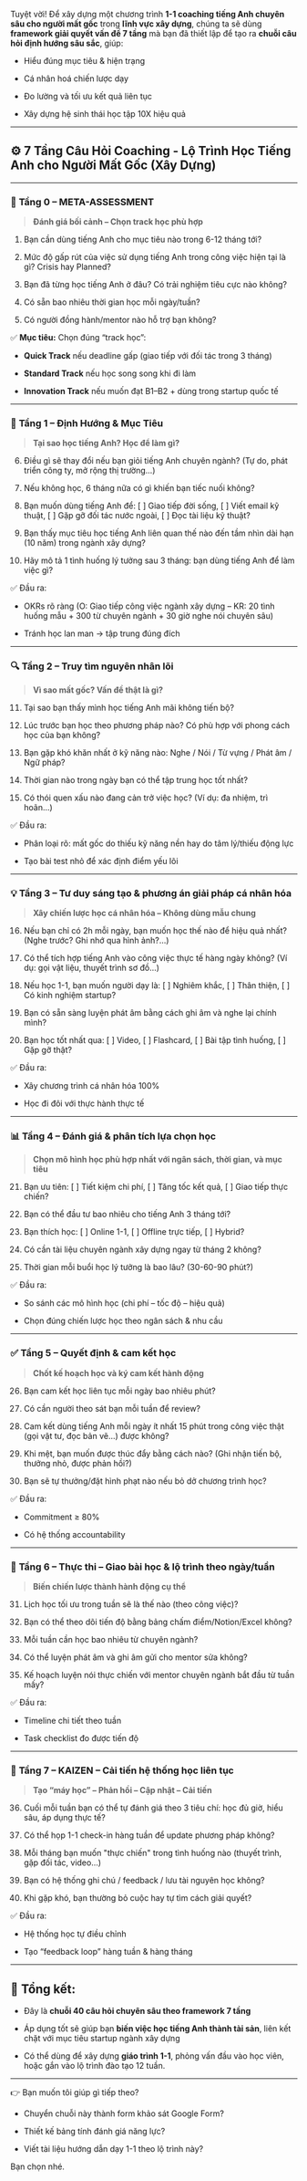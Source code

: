 Tuyệt vời! Để xây dựng một chương trình **1-1 coaching tiếng Anh chuyên sâu cho người mất gốc** trong **lĩnh vực xây dựng**, chúng ta sẽ dùng **framework giải quyết vấn đề 7 tầng** mà bạn đã thiết lập để tạo ra **chuỗi câu hỏi định hướng sâu sắc**, giúp:

- Hiểu đúng mục tiêu & hiện trạng
    
- Cá nhân hoá chiến lược dạy
    
- Đo lường và tối ưu kết quả liên tục
    
- Xây dựng hệ sinh thái học tập 10X hiệu quả
    

---

## ⚙️ **7 Tầng Câu Hỏi Coaching - Lộ Trình Học Tiếng Anh cho Người Mất Gốc (Xây Dựng)**

---

### 🧭 **Tầng 0 – META-ASSESSMENT**

> **Đánh giá bối cảnh – Chọn track học phù hợp**

1. Bạn cần dùng tiếng Anh cho mục tiêu nào trong 6-12 tháng tới?
    
2. Mức độ gấp rút của việc sử dụng tiếng Anh trong công việc hiện tại là gì? Crisis hay Planned?
    
3. Bạn đã từng học tiếng Anh ở đâu? Có trải nghiệm tiêu cực nào không?
    
4. Có sẵn bao nhiêu thời gian học mỗi ngày/tuần?
    
5. Có người đồng hành/mentor nào hỗ trợ bạn không?
    

✅ **Mục tiêu:** Chọn đúng “track học”:

- **Quick Track** nếu deadline gấp (giao tiếp với đối tác trong 3 tháng)
    
- **Standard Track** nếu học song song khi đi làm
    
- **Innovation Track** nếu muốn đạt B1–B2 + dùng trong startup quốc tế
    

---

### 🎯 **Tầng 1 – Định Hướng & Mục Tiêu**

> **Tại sao học tiếng Anh? Học để làm gì?**

6. Điều gì sẽ thay đổi nếu bạn giỏi tiếng Anh chuyên ngành? (Tự do, phát triển công ty, mở rộng thị trường...)
    
7. Nếu không học, 6 tháng nữa có gì khiến bạn tiếc nuối không?
    
8. Bạn muốn dùng tiếng Anh để: [ ] Giao tiếp đời sống, [ ] Viết email kỹ thuật, [ ] Gặp gỡ đối tác nước ngoài, [ ] Đọc tài liệu kỹ thuật?
    
9. Bạn thấy mục tiêu học tiếng Anh liên quan thế nào đến tầm nhìn dài hạn (10 năm) trong ngành xây dựng?
    
10. Hãy mô tả 1 tình huống lý tưởng sau 3 tháng: bạn dùng tiếng Anh để làm việc gì?
    

✅ Đầu ra:

- OKRs rõ ràng (O: Giao tiếp công việc ngành xây dựng – KR: 20 tình huống mẫu + 300 từ chuyên ngành + 30 giờ nghe nói chuyên sâu)
    
- Tránh học lan man → tập trung đúng đích
    

---

### 🔍 **Tầng 2 – Truy tìm nguyên nhân lõi**

> **Vì sao mất gốc? Vấn đề thật là gì?**

11. Tại sao bạn thấy mình học tiếng Anh mãi không tiến bộ?
    
12. Lúc trước bạn học theo phương pháp nào? Có phù hợp với phong cách học của bạn không?
    
13. Bạn gặp khó khăn nhất ở kỹ năng nào: Nghe / Nói / Từ vựng / Phát âm / Ngữ pháp?
    
14. Thời gian nào trong ngày bạn có thể tập trung học tốt nhất?
    
15. Có thói quen xấu nào đang cản trở việc học? (Ví dụ: đa nhiệm, trì hoãn...)
    

✅ Đầu ra:

- Phân loại rõ: mất gốc do thiếu kỹ năng nền hay do tâm lý/thiếu động lực
    
- Tạo bài test nhỏ để xác định điểm yếu lõi
    

---

### 💡 **Tầng 3 – Tư duy sáng tạo & phương án giải pháp cá nhân hóa**

> **Xây chiến lược học cá nhân hóa – Không dùng mẫu chung**

16. Nếu bạn chỉ có 2h mỗi ngày, bạn muốn học thế nào để hiệu quả nhất? (Nghe trước? Ghi nhớ qua hình ảnh?...)
    
17. Có thể tích hợp tiếng Anh vào công việc thực tế hàng ngày không? (Ví dụ: gọi vật liệu, thuyết trình sơ đồ...)
    
18. Nếu học 1-1, bạn muốn người dạy là: [ ] Nghiêm khắc, [ ] Thân thiện, [ ] Có kinh nghiệm startup?
    
19. Bạn có sẵn sàng luyện phát âm bằng cách ghi âm và nghe lại chính mình?
    
20. Bạn học tốt nhất qua: [ ] Video, [ ] Flashcard, [ ] Bài tập tình huống, [ ] Gặp gỡ thật?
    

✅ Đầu ra:

- Xây chương trình cá nhân hóa 100%
    
- Học đi đôi với thực hành thực tế
    

---

### 📊 **Tầng 4 – Đánh giá & phân tích lựa chọn học**

> **Chọn mô hình học phù hợp nhất với ngân sách, thời gian, và mục tiêu**

21. Bạn ưu tiên: [ ] Tiết kiệm chi phí, [ ] Tăng tốc kết quả, [ ] Giao tiếp thực chiến?
    
22. Bạn có thể đầu tư bao nhiêu cho tiếng Anh 3 tháng tới?
    
23. Bạn thích học: [ ] Online 1-1, [ ] Offline trực tiếp, [ ] Hybrid?
    
24. Có cần tài liệu chuyên ngành xây dựng ngay từ tháng 2 không?
    
25. Thời gian mỗi buổi học lý tưởng là bao lâu? (30-60-90 phút?)
    

✅ Đầu ra:

- So sánh các mô hình học (chi phí – tốc độ – hiệu quả)
    
- Chọn đúng chiến lược học theo ngân sách & nhu cầu
    

---

### ✅ **Tầng 5 – Quyết định & cam kết học**

> **Chốt kế hoạch học và ký cam kết hành động**

26. Bạn cam kết học liên tục mỗi ngày bao nhiêu phút?
    
27. Có cần người theo sát bạn mỗi tuần để review?
    
28. Cam kết dùng tiếng Anh mỗi ngày ít nhất 15 phút trong công việc thật (gọi vật tư, đọc bản vẽ...) được không?
    
29. Khi mệt, bạn muốn được thúc đẩy bằng cách nào? (Ghi nhận tiến bộ, thưởng nhỏ, được phản hồi?)
    
30. Bạn sẽ tự thưởng/đặt hình phạt nào nếu bỏ dở chương trình học?
    

✅ Đầu ra:

- Commitment ≥ 80%
    
- Có hệ thống accountability
    

---

### 🔁 **Tầng 6 – Thực thi – Giao bài học & lộ trình theo ngày/tuần**

> **Biến chiến lược thành hành động cụ thể**

31. Lịch học tối ưu trong tuần sẽ là thế nào (theo công việc)?
    
32. Bạn có thể theo dõi tiến độ bằng bảng chấm điểm/Notion/Excel không?
    
33. Mỗi tuần cần học bao nhiêu từ chuyên ngành?
    
34. Có thể luyện phát âm và ghi âm gửi cho mentor sửa không?
    
35. Kế hoạch luyện nói thực chiến với mentor chuyên ngành bắt đầu từ tuần mấy?
    

✅ Đầu ra:

- Timeline chi tiết theo tuần
    
- Task checklist đo được tiến độ
    

---

### 🔁 **Tầng 7 – KAIZEN – Cải tiến hệ thống học liên tục**

> **Tạo “máy học” – Phản hồi – Cập nhật – Cải tiến**

36. Cuối mỗi tuần bạn có thể tự đánh giá theo 3 tiêu chí: học đủ giờ, hiểu sâu, áp dụng thực tế?
    
37. Có thể họp 1-1 check-in hàng tuần để update phương pháp không?
    
38. Mỗi tháng bạn muốn "thực chiến" trong tình huống nào (thuyết trình, gặp đối tác, video...)
    
39. Bạn có hệ thống ghi chú / feedback / lưu tài nguyên học không?
    
40. Khi gặp khó, bạn thường bỏ cuộc hay tự tìm cách giải quyết?
    

✅ Đầu ra:

- Hệ thống học tự điều chỉnh
    
- Tạo “feedback loop” hàng tuần & hàng tháng
    

---

## 🎯 Tổng kết:

- Đây là **chuỗi 40 câu hỏi chuyên sâu theo framework 7 tầng**
    
- Áp dụng tốt sẽ giúp bạn **biến việc học tiếng Anh thành tài sản**, liên kết chặt với mục tiêu startup ngành xây dựng
    
- Có thể dùng để xây dựng **giáo trình 1-1**, phỏng vấn đầu vào học viên, hoặc gắn vào lộ trình đào tạo 12 tuần.
    

---

👉 Bạn muốn tôi giúp gì tiếp theo?

-  Chuyển chuỗi này thành form khảo sát Google Form?
    
-  Thiết kế bảng tính đánh giá năng lực?
    
-  Viết tài liệu hướng dẫn dạy 1-1 theo lộ trình này?
    

Bạn chọn nhé.